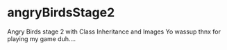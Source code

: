 # angryBirdsStage2
Angry Birds stage 2 with Class Inheritance and Images
Yo wassup thnx for playing my game duh....
